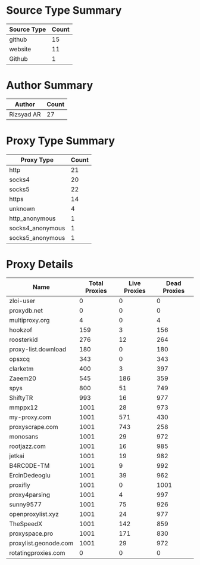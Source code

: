 # Source Type Summary

| Source Type | Count |
|-------------|-------|
| github | 15 |
| website | 11 |
| Github | 1 |


# Author Summary

| Author | Count |
|--------|-------|
| Rizsyad AR | 27 |


# Proxy Type Summary

| Proxy Type | Count |
|------------|-------|
| http | 21 |
| socks4 | 20 |
| socks5 | 22 |
| https | 14 |
| unknown | 4 |
| http_anonymous | 1 |
| socks4_anonymous | 1 |
| socks5_anonymous | 1 |


# Proxy Details

| Name | Total Proxies | Live Proxies | Dead Proxies |
|------|---------------|--------------|---------------|
| zloi-user | 0 | 0 | 0 |
| proxydb.net | 0 | 0 | 0 |
| multiproxy.org | 4 | 0 | 4 |
| hookzof | 159 | 3 | 156 |
| roosterkid | 276 | 12 | 264 |
| proxy-list.download | 180 | 0 | 180 |
| opsxcq | 343 | 0 | 343 |
| clarketm | 400 | 3 | 397 |
| Zaeem20 | 545 | 186 | 359 |
| spys | 800 | 51 | 749 |
| ShiftyTR | 993 | 16 | 977 |
| mmppx12 | 1001 | 28 | 973 |
| my-proxy.com | 1001 | 571 | 430 |
| proxyscrape.com | 1001 | 743 | 258 |
| monosans | 1001 | 29 | 972 |
| rootjazz.com | 1001 | 16 | 985 |
| jetkai | 1001 | 19 | 982 |
| B4RC0DE-TM | 1001 | 9 | 992 |
| ErcinDedeoglu | 1001 | 39 | 962 |
| proxifly | 1001 | 0 | 1001 |
| proxy4parsing | 1001 | 4 | 997 |
| sunny9577 | 1001 | 75 | 926 |
| openproxylist.xyz | 1001 | 24 | 977 |
| TheSpeedX | 1001 | 142 | 859 |
| proxyspace.pro | 1001 | 171 | 830 |
| proxylist.geonode.com | 1001 | 29 | 972 |
| rotatingproxies.com | 0 | 0 | 0 |
